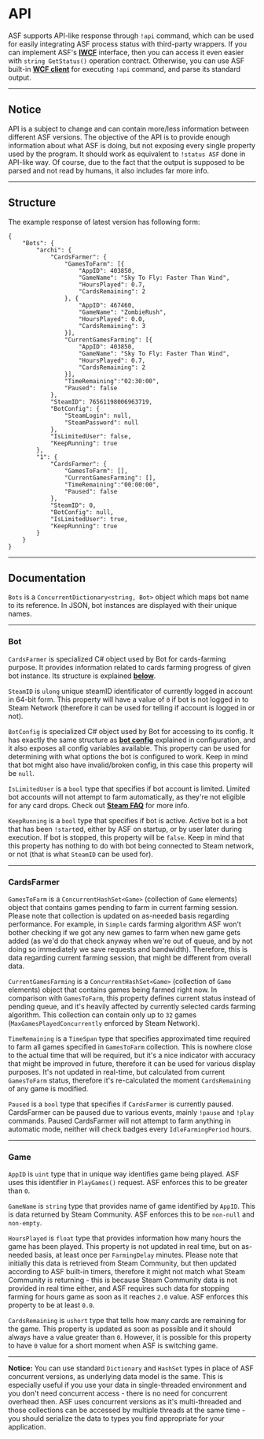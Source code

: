 # API

ASF supports API-like response through ```!api``` command, which can be used for easily integrating ASF process status with third-party wrappers. If you can implement ASF's **[IWCF](https://github.com/JustArchi/ArchiSteamFarm/blob/master/ArchiSteamFarm/WCF.cs#L34)** interface, then you can access it even easier with ```string GetStatus()``` operation contract. Otherwise, you can use ASF built-in **[WCF client](https://github.com/JustArchi/ArchiSteamFarm/wiki/WCF#client)** for executing ```!api``` command, and parse its standard output.

---

## Notice

API is a subject to change and can contain more/less information between different ASF versions. The objective of the API is to provide enough information about what ASF is doing, but not exposing every single property used by the program. It should work as equivalent to ```!status ASF``` done in API-like way. Of course, due to the fact that the output is supposed to be parsed and not read by humans, it also includes far more info.

---

## Structure

The example response of latest version has following form:

```
{
	"Bots": {
		"archi": {
			"CardsFarmer": {
				"GamesToFarm": [{
					"AppID": 403850,
					"GameName": "Sky To Fly: Faster Than Wind",
					"HoursPlayed": 0.7,
					"CardsRemaining": 2
				}, {
					"AppID": 467460,
					"GameName": "ZombieRush",
					"HoursPlayed": 0.0,
					"CardsRemaining": 3
				}],
				"CurrentGamesFarming": [{
					"AppID": 403850,
					"GameName": "Sky To Fly: Faster Than Wind",
					"HoursPlayed": 0.7,
					"CardsRemaining": 2
				}],
				"TimeRemaining":"02:30:00",
				"Paused": false
			},
			"SteamID": 76561198006963719,
			"BotConfig": {
				"SteamLogin": null,
				"SteamPassword": null
			},
			"IsLimitedUser": false,
			"KeepRunning": true
		},
		"1": {
			"CardsFarmer": {
				"GamesToFarm": [],
				"CurrentGamesFarming": [],
				"TimeRemaining":"00:00:00",
				"Paused": false
			},
			"SteamID": 0,
			"BotConfig": null,
			"IsLimitedUser": true,
			"KeepRunning": true
		}
	}
}
```

---

## Documentation

```Bots``` is a ```ConcurrentDictionary<string, Bot>``` object which maps bot name to its reference. In JSON, bot instances are displayed with their unique names.

---

### Bot

```CardsFarmer``` is specialized C# object used by Bot for cards-farming purpose. It provides information related to cards farming progress of given bot instance. Its structure is explained **[below](#cardsfarmer)**.

```SteamID``` is ```ulong``` unique steamID identificator of currently logged in account in 64-bit form. This property will have a value of ```0``` if bot is not logged in to Steam Network (therefore it can be used for telling if account is logged in or not).

```BotConfig``` is specialized C# object used by Bot for accessing to its config. It has exactly the same structure as **[bot config](https://github.com/JustArchi/ArchiSteamFarm/wiki/Configuration#bot-config)** explained in configuration, and it also exposes all config variables available. This property can be used for determining with what options the bot is configured to work. Keep in mind that bot might also have invalid/broken config, in this case this property will be ```null```.

```IsLimitedUser``` is a ```bool``` type that specifies if bot account is limited. Limited bot accounts will not attempt to farm automatically, as they're not eligible for any card drops. Check out **[Steam FAQ](https://support.steampowered.com/kb_article.php?ref=3330-IAGK-7663)** for more info.

```KeepRunning``` is a ```bool``` type that specifies if bot is active. Active bot is a bot that has been ```!start```ed, either by ASF on startup, or by user later during execution. If bot is stopped, this property will be ```false```. Keep in mind that this property has nothing to do with bot being connected to Steam network, or not (that is what ```SteamID``` can be used for).

---

### CardsFarmer

```GamesToFarm``` is a ```ConcurrentHashSet<Game>``` (collection of ```Game``` elements) object that contains games pending to farm in current farming session. Please note that collection is updated on as-needed basis regarding performance. For example, in ```Simple``` cards farming algorithm ASF won't bother checking if we got any new games to farm when new game gets added (as we'd do that check anyway when we're out of queue, and by not doing so immediately we save requests and bandwidth). Therefore, this is data regarding current farming session, that might be different from overall data.

```CurrentGamesFarming``` is a ```ConcurrentHashSet<Game>``` (collection of ```Game``` elements) object that contains games being farmed right now. In comparison with ```GamesToFarm```, this property defines current status instead of pending queue, and it's heavily affected by currently selected cards farming algorithm. This collection can contain only up to ```32``` games (```MaxGamesPlayedConcurrently``` enforced by Steam Network).

```TimeRemaining``` is a ```TimeSpan``` type that specifies approximated time required to farm all games specified in ```GamesToFarm``` collection. This is nowhere close to the actual time that will be required, but it's a nice indicator with accuracy that might be improved in future, therefore it can be used for various display purposes. It's not updated in real-time, but calculated from current ```GamesToFarm``` status, therefore it's re-calculated the moment ```CardsRemaining``` of any game is modified.

```Paused``` is a ```bool``` type that specifies if ```CardsFarmer``` is currently paused. CardsFarmer can be paused due to various events, mainly ```!pause``` and ```!play``` commands. Paused CardsFarmer will not attempt to farm anything in automatic mode, neither will check badges every ```IdleFarmingPeriod``` hours.

---

### Game

```AppID``` is ```uint``` type that in unique way identifies game being played. ASF uses this identifier in ```PlayGames()``` request. ASF enforces this to be greater than ```0```.

```GameName``` is ```string``` type that provides name of game identified by ```AppID```. This is data returned by Steam Community. ASF enforces this to be ```non-null``` and ```non-empty```.

```HoursPlayed``` is ```float``` type that provides information how many hours the game has been played. This property is not updated in real time, but on as-needed basis, at least once per ```FarmingDelay``` minutes. Please note that initially this data is retrieved from Steam Community, but then updated according to ASF built-in timers, therefore it might not match what Steam Community is returning - this is because Steam Community data is not provided in real time either, and ASF requires such data for stopping farming for hours game as soon as it reaches ```2.0``` value. ASF enforces this property to be at least ```0.0```.

```CardsRemaining``` is ```ushort``` type that tells how many cards are remaining for the game. This property is updated as soon as possible and it should always have a value greater than ```0```. However, it is possible for this property to have ```0``` value for a short moment when ASF is switching game.

---

**Notice:** You can use standard ```Dictionary``` and ```HashSet``` types in place of ASF concurrent versions, as underlying data model is the same. This is especially useful if you use your data in single-threaded environment and you don't need concurrent access - there is no need for concurrent overhead then. ASF uses concurrent versions as it's multi-threaded and those collections can be accessed by multiple threads at the same time - you should serialize the data to types you find appropriate for your application.